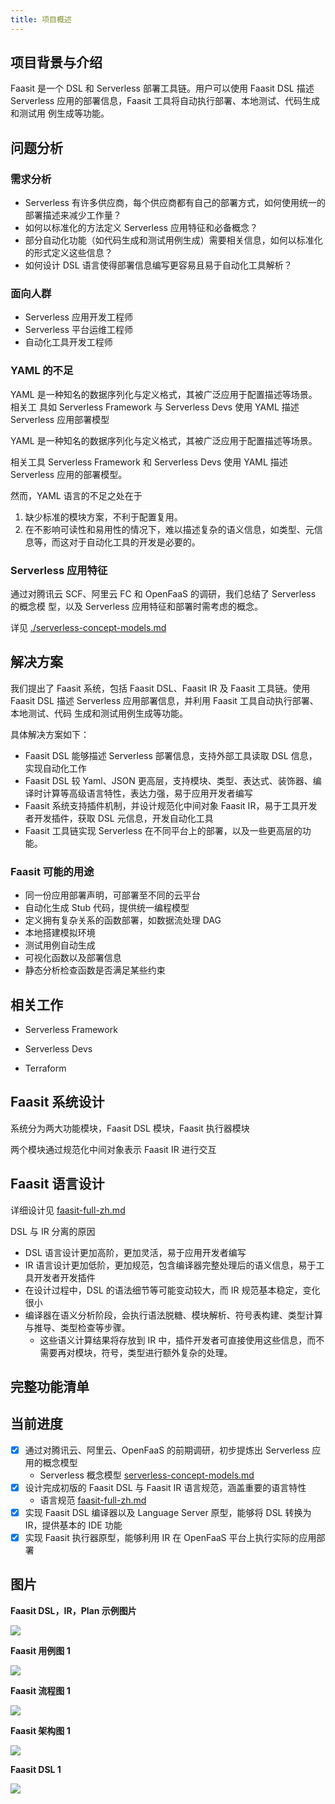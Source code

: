 ```yaml
---
title: 项目概述
---
```


## 项目背景与介绍

Faasit 是一个 DSL 和 Serverless 部署工具链。用户可以使用 Faasit DSL 描述
Serverless 应用的部署信息，Faasit 工具将自动执行部署、本地测试、代码生成和测试用
例生成等功能。

## 问题分析

### 需求分析

- Serverless 有许多供应商，每个供应商都有自己的部署方式，如何使用统一的部署描述来减少工作量？
- 如何以标准化的方法定义 Serverless 应用特征和必备概念？
- 部分自动化功能（如代码生成和测试用例生成）需要相关信息，如何以标准化的形式定义这些信息？
- 如何设计 DSL 语言使得部署信息编写更容易且易于自动化工具解析？

### 面向人群

- Serverless 应用开发工程师
- Serverless 平台运维工程师
- 自动化工具开发工程师

### YAML 的不足

YAML 是一种知名的数据序列化与定义格式，其被广泛应用于配置描述等场景。相关工
具如 Serverless Framework 与 Serverless Devs 使用 YAML 描述 Serverless 应用部署模型

YAML 是一种知名的数据序列化与定义格式，其被广泛应用于配置描述等场景。

相关工具 Serverless Framework 和 Serverless Devs 使用 YAML 描述
Serverless 应用的部署模型。

然而，YAML 语言的不足之处在于

1. 缺少标准的模块方案，不利于配置复用。
2. 在不影响可读性和易用性的情况下，难以描述复杂的语义信息，如类型、元信息等，而这对于自动化工具的开发是必要的。

### Serverless 应用特征

通过对腾讯云 SCF、阿里云 FC 和 OpenFaaS 的调研，我们总结了 Serverless 的概念模
型，以及 Serverless 应用特征和部署时需考虑的概念。

详见 [./serverless-concept-models.md](./serverless-concept-models.md)

## 解决方案

我们提出了 Faasit 系统，包括 Faasit DSL、Faasit IR 及 Faasit 工具链。使用 Faasit
DSL 描述 Serverless 应用部署信息，并利用 Faasit 工具自动执行部署、本地测试、代码
生成和测试用例生成等功能。

具体解决方案如下：

- Faasit DSL 能够描述 Serverless 部署信息，支持外部工具读取 DSL 信息，实现自动化工作
- Faasit DSL 较 Yaml、JSON 更高层，支持模块、类型、表达式、装饰器、编译时计算等高级语言特性，表达力强，易于应用开发者编写
- Faasit 系统支持插件机制，并设计规范化中间对象 Faasit IR，易于工具开发者开发插件，获取 DSL 元信息，开发自动化工具
- Faasit 工具链实现 Serverless 在不同平台上的部署，以及一些更高层的功能。

### Faasit 可能的用途

- 同一份应用部署声明，可部署至不同的云平台
- 自动化生成 Stub 代码，提供统一编程模型
- 定义拥有复杂关系的函数部署，如数据流处理 DAG
- 本地搭建模拟环境
- 测试用例自动生成
- 可视化函数以及部署信息
- 静态分析检查函数是否满足某些约束

## 相关工作

- Serverless Framework

- Serverless Devs

- Terraform

## Faasit 系统设计

系统分为两大功能模块，Faasit DSL 模块，Faasit 执行器模块

两个模块通过规范化中间对象表示 Faasit IR 进行交互

## Faasit 语言设计

详细设计见 [faasit-full-zh.md](./faasit-full-zh.md)

DSL 与 IR 分离的原因

- DSL 语言设计更加高阶，更加灵活，易于应用开发者编写
- IR 语言设计更加低阶，更加规范，包含编译器完整处理后的语义信息，易于工具开发者开发插件
- 在设计过程中，DSL 的语法细节等可能变动较大，而 IR 规范基本稳定，变化很小
- 编译器在语义分析阶段，会执行语法脱糖、模块解析、符号表构建、类型计算与推导、类型检查等步骤。
  - 这些语义计算结果将存放到 IR 中，插件开发者可直接使用这些信息，而不需要再对模块，符号，类型进行额外复杂的处理。

## 完整功能清单

## 当前进度

- [x] 通过对腾讯云、阿里云、OpenFaaS 的前期调研，初步提炼出 Serverless 应用的概念模型
  - Serverless 概念模型 [serverless-concept-models.md](./serverless-concept-models.md)
- [x] 设计完成初版的 Faasit DSL 与 Faasit IR 语言规范，涵盖重要的语言特性
  - 语言规范 [faasit-full-zh.md](./faasit-full-zh.md)
- [x] 实现 Faasit DSL 编译器以及 Language Server 原型，能够将 DSL 转换为 IR，提供基本的 IDE 功能
- [x] 实现 Faasit 执行器原型，能够利用 IR 在 OpenFaaS 平台上执行实际的应用部署

## 图片

**Faasit DSL，IR，Plan 示例图片**

![](../assets/faasit-dsl-ir-plan.drawio.svg)

**Faasit 用例图 1**

![](../assets/faasit-useflow.drawio.svg)

**Faasit 流程图 1**

![](../assets/faasit-arch/flow1.drawio.svg)

**Faasit 架构图 1**

![](../assets/faasit-arch/arch1.drawio.svg)

**Faasit DSL 1**

![](../assets/faasit-arch/dsl1.drawio.svg)
